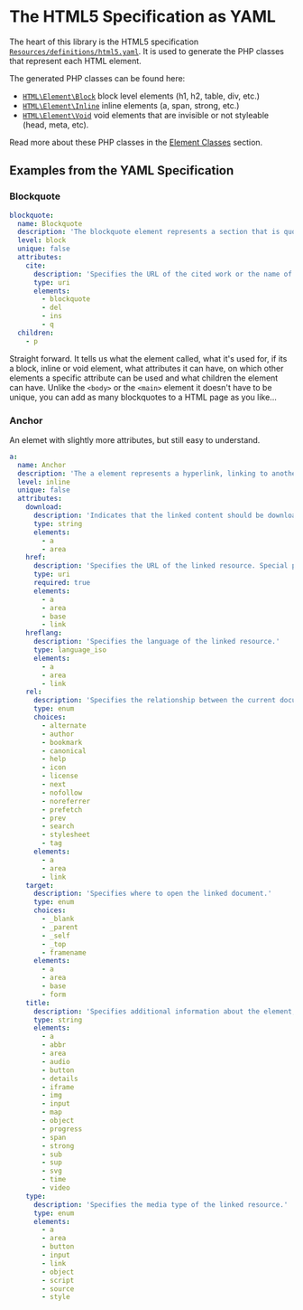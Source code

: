# The HTML5 Specification as YAML

The heart of this library is the HTML5 specification [`Resources/definitions/html5.yaml`](https://github.com/vardumper/extended-htmldocument/blob/main/src/Resources/definitions/html5.yaml). It is used to generate the PHP classes that represent each HTML element.

The generated PHP classes can be found here:
- [`HTML\Element\Block`](https://github.com/vardumper/extended-htmldocument/tree/main/src/Element/Block) block level elements (h1, h2, table, div, etc.)
- [`HTML\Element\Inline`](https://github.com/vardumper/extended-htmldocument/tree/main/src/Element/Inline) inline elements (a, span, strong, etc.)
- [`HTML\Element\Void`](https://github.com/vardumper/extended-htmldocument/tree/main/src/Element/Void) void elements that are invisible or not styleable (head, meta, etc).

Read more about these PHP classes in the [Element Classes](./elements) section.

## Examples from the YAML Specification
### Blockquote
```yaml
blockquote:
  name: Blockquote
  description: 'The blockquote element represents a section that is quoted from another source. Content inside a blockquote must be quoted from another source, whose address, if it has one, may be cited in the cite attribute.'
  level: block
  unique: false
  attributes:
    cite:
      description: 'Specifies the URL of the cited work or the name of the cited creative work.'
      type: uri
      elements:
        - blockquote
        - del
        - ins
        - q
  children:
    - p
```
Straight forward. It tells us what the element called, what it's used for, if its a block, inline or void element, what attributes it can have, on which other elements a specific attribute can be used and what children the element can have. Unlike the `<body>` or the `<main>` element it doesn't have to be unique, you can add as many blockquotes to a HTML page as you like...

### Anchor
An elemet with slightly more attributes, but still easy to understand.
```yaml
a:
  name: Anchor
  description: 'The a element represents a hyperlink, linking to another resource.'
  level: inline
  unique: false
  attributes:
    download:
      description: 'Indicates that the linked content should be downloaded rather than displayed.'
      type: string
      elements:
        - a
        - area
    href:
      description: 'Specifies the URL of the linked resource. Special protocols such as mailto: or tel: can be used.'
      type: uri
      required: true
      elements:
        - a
        - area
        - base
        - link
    hreflang:
      description: 'Specifies the language of the linked resource.'
      type: language_iso
      elements:
        - a
        - area
        - link
    rel:
      description: 'Specifies the relationship between the current document and the linked document.'
      type: enum
      choices:
        - alternate
        - author
        - bookmark
        - canonical
        - help
        - icon
        - license
        - next
        - nofollow
        - noreferrer
        - prefetch
        - prev
        - search
        - stylesheet
        - tag
      elements:
        - a
        - area
        - link
    target:
      description: 'Specifies where to open the linked document.'
      type: enum
      choices:
        - _blank
        - _parent
        - _self
        - _top
        - framename
      elements:
        - a
        - area
        - base
        - form
    title:
      description: 'Specifies additional information about the element, typically displayed as a tooltip.'
      type: string
      elements:
        - a
        - abbr
        - area
        - audio
        - button
        - details
        - iframe
        - img
        - input
        - map
        - object
        - progress
        - span
        - strong
        - sub
        - sup
        - svg
        - time
        - video
    type:
      description: 'Specifies the media type of the linked resource.'
      type: enum
      elements:
        - a
        - area
        - button
        - input
        - link
        - object
        - script
        - source
        - style
```
